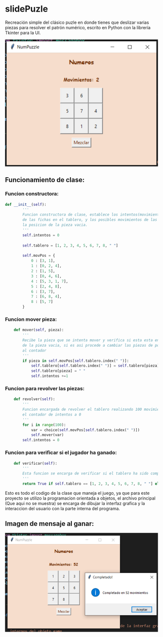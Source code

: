 # slidePuzle

Recreación simple del clásico puzle en donde tienes que deslizar varias piezas para resolver el patrón numérico, escrito en Python con la librería Tkinter para la UI.

![](https://github.com/hector-aps/slidePuzle/blob/master/README%20Images/Captura%20de%20pantalla%20(452).png?raw=true)

## Funcionamiento de clase:

### Funcion constructora:

```python
def __init__(self):
		'''
		Funcion constructora de clase, establece los intentos(movimientos), las posiciones iniciales
		de las fichas en el tablero, y los posibles movimientos de las piezas dependiendo de
		la posicion de la pieza vacia.
		'''
		self.intentos = 0
		
		self.tablero = [1, 2, 3, 4, 5, 6, 7, 8, " "]

		self.movPos = {
			0 : [3, 1],
			1 : [0, 2, 4],
			2 : [1, 5],
			3 : [0, 4, 6],
			4 : [5, 3, 1, 7],
			5 : [2, 4, 8],
			6 : [3, 7],
			7 : [6, 8, 4],
			8 : [5, 7]
		}
```

### Funcion mover pieza:

```python
	def mover(self, pieza):
		'''
		Recibe la pieza que se intenta mover y verifica si esta esta entre los posibles movimientos
		de la pieza vacia, si es asi procede a cambiar las piezas de posicion y agregar un movimiento
		al contador
		'''
		if pieza in self.movPos[self.tablero.index(" ")]:
			self.tablero[self.tablero.index(" ")] = self.tablero[pieza]
			self.tablero[pieza] = " "
			self.intentos +=1
```

### Funcion para revolver las piezas:

```python
	def revolver(self):
		'''
		Funcion encargada de revolver el tablero realizando 100 movimientos aleatorios y reestableciendo
		el contador de intentos a 0
		'''
		for i in range(100):
			var = choice(self.movPos[self.tablero.index(" ")])
			self.mover(var)
		self.intentos = 0
```

### Funcion para verificar si el jugador ha ganado:

```python
	def verificar(self):
		'''
		Esta funcion se encarga de verificar si el tablero ha sido completado, en cuyo caso retorna True
		'''
		return True if self.tablero == [1, 2, 3, 4, 5, 6, 7, 8, " "] else False
```

Esto es todo el codigo de la clase que maneja el juego, ya que para este proyecto se utilizo la programacion orientada a objetos, el archivo principal (Que aqui no se muestra) se encarga de dibujar la interfaz grafica y la interaccion del usuario con la parte interna del programa.

## Imagen de mensaje al ganar:

![](https://github.com/hector-aps/slidePuzle/blob/master/README%20Images/Captura%20de%20pantalla%20(453).png?raw=true)
